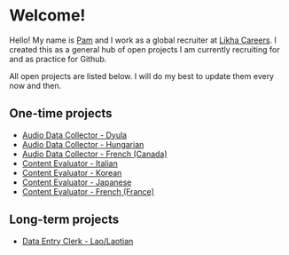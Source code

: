 # Welcome!

Hello! My name is [Pam](https://www.linkedin.com/in/pamverceles/) and I work as a  global recruiter at [Likha Careers](https://likhacareers.com/).
I created this as a general hub of open projects I am currently recruiting for and as practice for Github. 

All open projects are listed below. I will do my best to update them every now and then.

 ## One-time projects

 - [Audio Data Collector - Dyula](https://likhacareers.recruitee.com/o/dyula-speaking-audio-data-collector)
 - [Audio Data Collector - Hungarian](https://likhacareers.recruitee.com/o/hungarian-speaking-audio-data-collector)
 - [Audio Data Collector - French (Canada)](https://likhacareers.recruitee.com/o/french-canadian-audio-data-collector)
 - [Content Evaluator - Italian](https://likhacareers.recruitee.com/o/italian-content-evaluator)
 - [Content Evaluator - Korean](https://likhacareers.recruitee.com/o/korean-content-evaluator)
 - [Content Evaluator - Japanese](https://likhacareers.recruitee.com/o/japanese-content-evaluator)
 - [Content Evaluator - French (France)](https://likhacareers.recruitee.com/o/french-france-content-evaluator)
   
## Long-term projects
 - [Data Entry Clerk - Lao/Laotian](https://likhacareers.recruitee.com/o/lao-laotian-data-entry-clerk-transcriber)
 

